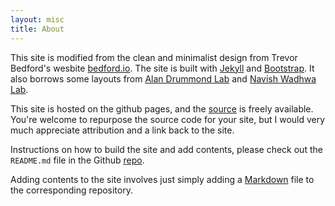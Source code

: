 ```yaml
---
layout: misc
title: About
---
```



This site is modified from the clean and minimalist design from Trevor Bedford's wesbite [bedford.io](http://bedford.io). The site is built with [Jekyll](http://jekyllrb.com/) and [Bootstrap](http://getbootstrap.com/). It also borrows some layouts from [Alan Drummond Lab](http://drummondlab.org) and [Navish Wadhwa Lab](https://wadhwalab.com/). 


This site is hosted on the github pages, and the [source](https://github.com/pyjiang/pjianglab.github.io) is freely available. You're welcome to repurpose the source code for your site, but I would very much appreciate attribution and a link back to the site. 

Instructions on how to build the site and add contents, please check out the `README.md` file in the Github [repo](https://github.com/pyjiang/pjianglab.github.io). 

Adding contents to the site involves just simply adding a [Markdown](http://daringfireball.net/projects/markdown/) file to the corresponding repository. 



